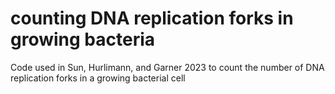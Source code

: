 # counting DNA replication forks in growing bacteria
 Code used in Sun, Hurlimann, and Garner 2023 to count the number of DNA replication forks in a growing bacterial cell
